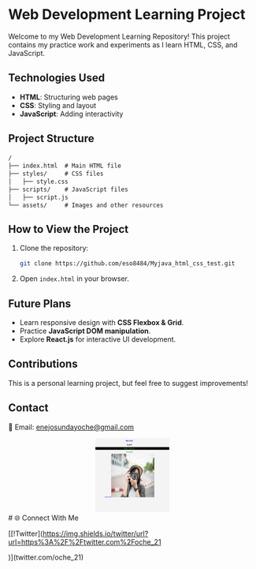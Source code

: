 # Web Development Learning Project

Welcome to my Web Development Learning Repository! This project contains my practice work and experiments as I learn HTML, CSS, and JavaScript.

## Technologies Used
- **HTML**: Structuring web pages
- **CSS**: Styling and layout
- **JavaScript**: Adding interactivity

## Project Structure
```
/
├── index.html  # Main HTML file
├── styles/     # CSS files
│   ├── style.css
├── scripts/    # JavaScript files
│   ├── script.js
└── assets/     # Images and other resources
```

## How to View the Project
1. Clone the repository:
   ```sh
   git clone https://github.com/eso8484/Myjava_html_css_test.git
   ```
2. Open `index.html` in your browser.

## Future Plans
- Learn responsive design with **CSS Flexbox & Grid**.
- Practice **JavaScript DOM manipulation**.
- Explore **React.js** for interactive UI development.

## Contributions
This is a personal learning project, but feel free to suggest improvements!

## Contact
📧 Email: enejosundayoche@gmail.com
<div align = "center">
<img src = "Image/Screenshot 2025-02-24 192253.png" width = "150" height = "150">
</div>
# 🌐 Connect With Me 

[[!Twitter](https://img.shields.io/twitter/url?url=https%3A%2F%2Ftwitter.com%2Foche_21

)](twitter.com/oche_21)